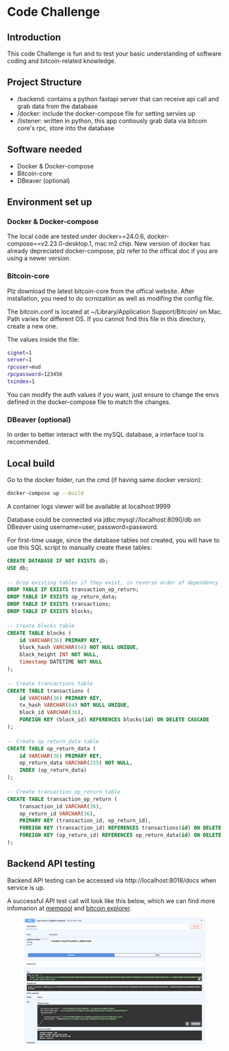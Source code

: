 # Code Challenge

## Introduction

This code Challenge is fun and to test your basic understanding of software coding and bitcoin-related knowledge.

## Project Structure
- /backend: contains a python fastapi server that can receive api call and grab data from the database
- /docker: include the docker-compose file for setting servies up
- /listener: written in python, this app contiously grab data via bitcoin core's rpc, store into the database

## Software needed
- Docker & Docker-compose
- Bitcoin-core
- DBeaver (optional) 


## Environment set up

### Docker & Docker-compose
The local code are tested under docker==24.0.6, docker-compose==v2.23.0-desktop.1, mac m2 chip. New version of docker has already depreciated docker-compose, plz refer to the offical doc if you are using a newer version.

### Bitcoin-core
Plz download the latest bitcoin-core from the offical website. After installation, you need to do scrnization as well as modifing the config file.

The bitcoin.conf is located at ~/Library/Application Support/Bitcoin/ on Mac. Path varies for different OS. If you cannot find this file in this directory, create a new one.

The values inside the file:
```bash
signet=1
server=1
rpcuser=mud
rpcpassword=123456
txindex=1
```
You can modify the auth values if you want, just ensure to change the envs defined in the docker-compose file to match the changes.

### DBeaver (optional)
In order to better interact with the mySQL database, a interface tool is recommended.

## Local build

Go to the docker folder, run the cmd (if having same docker version):
```bash
docker-compose up --build
```

A container logs viewer will be available at localhost:9999

Database could be connected via jdbc:mysql://localhost:8090/db on DBeaver using username=user, password=password.

For first-time usage, since the database tables not created, you will have to use this SQL script to manually create these tables:
```sql
CREATE DATABASE IF NOT EXISTS db;
USE db;

-- Drop existing tables if they exist, in reverse order of dependency
DROP TABLE IF EXISTS transaction_op_return;
DROP TABLE IF EXISTS op_return_data;
DROP TABLE IF EXISTS transactions;
DROP TABLE IF EXISTS blocks;

-- Create blocks table
CREATE TABLE blocks (
    id VARCHAR(36) PRIMARY KEY,
    block_hash VARCHAR(64) NOT NULL UNIQUE,
    block_height INT NOT NULL,
    timestamp DATETIME NOT NULL
);

-- Create transactions table
CREATE TABLE transactions (
    id VARCHAR(36) PRIMARY KEY,
    tx_hash VARCHAR(64) NOT NULL UNIQUE,
    block_id VARCHAR(36),
    FOREIGN KEY (block_id) REFERENCES blocks(id) ON DELETE CASCADE
);

-- Create op_return_data table
CREATE TABLE op_return_data (
    id VARCHAR(36) PRIMARY KEY,
    op_return_data VARCHAR(255) NOT NULL,
    INDEX (op_return_data)
);

-- Create transaction_op_return table
CREATE TABLE transaction_op_return (
    transaction_id VARCHAR(36),
    op_return_id VARCHAR(36),
    PRIMARY KEY (transaction_id, op_return_id),
    FOREIGN KEY (transaction_id) REFERENCES transactions(id) ON DELETE CASCADE,
    FOREIGN KEY (op_return_id) REFERENCES op_return_data(id) ON DELETE CASCADE
);
```

## Backend API testing
Backend API testing can be accessed via http://localhost:8018/docs when service is up.

A successful API test call will look like this below, which we can find more infomarion at [mempool](https://mempool.space/signet/tx/ef192a75bf90e430826f32c7aaa0a9d2aa99f8ddc02e5fef33a98bf7fe4cc1f9) and [bitcoin explorer](https://signet.bitcoinexplorer.org/tx/ef192a75bf90e430826f32c7aaa0a9d2aa99f8ddc02e5fef33a98bf7fe4cc1f9#JSON).

<figure style="text-align:center">
  <img src="static/success.png" alt="ERROR">
</figure>
